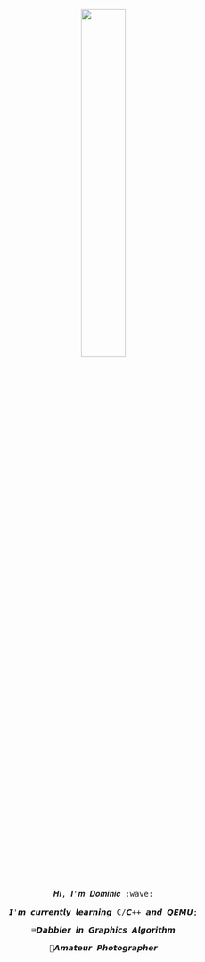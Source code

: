 <p align="center">
  <img src="![](https://picbed-1311007548.cos.ap-shanghai.myqcloud.com/markdown_picbed/img//2023/08/29/50a9b20d731e1230a172a6e7212564b8.jpg)" width="40%">
  <br><br>
  <samp>
    𝑯𝒊, 𝑰'𝒎 𝑫𝒐𝒎𝒊𝒏𝒊𝒄 :wave:
    <br><br>
    𝙄'𝙢  𝙘𝙪𝙧𝙧𝙚𝙣𝙩𝙡𝙮 𝙡𝙚𝙖𝙧𝙣𝙞𝙣𝙜 C/𝘾++ 𝙖𝙣𝙙 𝙌𝙀𝙈𝙐;
    <br><br>
    ⌨️𝘿𝙖𝙗𝙗𝙡𝙚𝙧 𝙞𝙣 𝙂𝙧𝙖𝙥𝙝𝙞𝙘𝙨 𝘼𝙡𝙜𝙤𝙧𝙞𝙩𝙝𝙢
    <br><br>
    📸𝘼𝙢𝙖𝙩𝙚𝙪𝙧 𝙋𝙝𝙤𝙩𝙤𝙜𝙧𝙖𝙥𝙝𝙚𝙧
    <br><br>
   </samp>
</p>

<p align="center">
